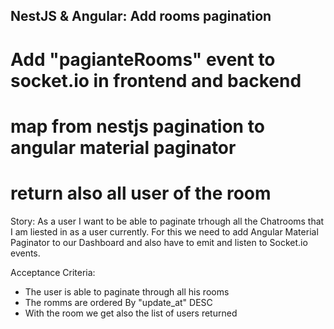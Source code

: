 ## NestJS & Angular: Add rooms pagination
# Add "pagianteRooms" event to socket.io in frontend and backend
# map from nestjs pagination to angular material paginator
# return also all user of the room


Story: 
As a user I want to be able to paginate trhough all the Chatrooms that I am liested in as a user currently.
For this we need to add Angular Material Paginator to our Dashboard and also have to emit and listen to Socket.io events.

Acceptance Criteria:
- The user is able to paginate through all his rooms
- The romms are ordered By "update_at" DESC
- With the room  we get also the list of users returned